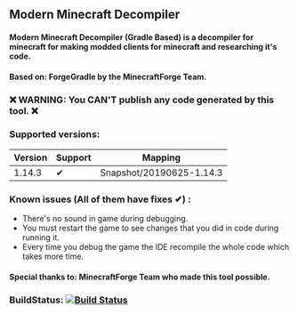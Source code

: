
## Modern Minecraft Decompiler

#### Modern Minecraft Decompiler (Gradle Based) is a decompiler for minecraft for making modded clients for minecraft and researching it's code.

#### Based on: ForgeGradle by the MinecraftForge Team.

### ❌ WARNING: You CAN'T publish any code generated by this tool. ❌
 
### Supported versions:

| Version     | Support | Mapping |
| ---      | ---       | ---       |
| 1.14.3 | ✔         | Snapshot/20190625-1.14.3 |

### Known issues (All of them have fixes ✔) :

* There's no sound in game during debugging.
* You must restart the game to see changes that you did in code during running it.
* Every time you debug the game the IDE recompile the whole code which takes more time.

#### Special thanks to: **MinecraftForge** Team who made this tool possible.

### BuildStatus: [![Build Status](https://travis-ci.org/hypercubemc-github/Modern-Minecraft-Decompiler.svg?branch=master)](https://travis-ci.org/hypercubemc-github/Modern-Minecraft-Decompiler)

